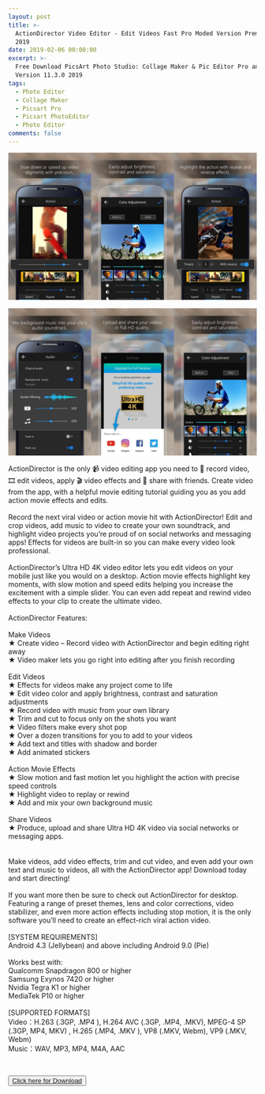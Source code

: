 ```yaml
---
layout: post
title: >-
  ActionDirector Video Editor - Edit Videos Fast Pro Moded Version Premium 3.1.1
  2019
date: 2019-02-06 00:00:00
excerpt: >-
  Free Download PicsArt Photo Studio: Collage Maker & Pic Editor Pro and Moded
  Version 11.3.0 2019
tags:
  - Photo Editor
  - Collage Maker
  - Picsart Pro
  - Picsart PhotoEditor
  - Photo Editor
comments: false
---
```


![](/uploads/merge-from-ofoct-1-1.jpg)

![](/uploads/merge-from-ofoct-3.jpg)

ActionDirector is the only 📹 video editing app you need to 📸 record video, 🎞️ edit videos, apply 🎬 video effects and 📀 share with friends. Create video from the app, with a helpful movie editing tutorial guiding you as you add action movie effects and edits.<br><br>Record the next viral video or action movie hit with ActionDirector! Edit and crop videos, add music to video to create your own soundtrack, and highlight video projects you’re proud of on social networks and messaging apps! Effects for videos are built-in so you can make every video look professional. <br><br>ActionDirector’s Ultra HD 4K video editor lets you edit videos on your mobile just like you would on a desktop. Action movie effects highlight key moments, with slow motion and speed edits helping you increase the excitement with a simple slider. You can even add repeat and rewind video effects to your clip to create the ultimate video.<br><br>ActionDirector Features:<br><br>Make Videos<br>★ Create video – Record video with ActionDirector and begin editing right away<br>★ Video maker lets you go right into editing after you finish recording<br><br>Edit Videos<br>★ Effects for videos make any project come to life<br>★ Edit video color and apply brightness, contrast and saturation adjustments<br>★ Record video with music from your own library<br>★ Trim and cut to focus only on the shots you want<br>★ Video filters make every shot pop<br>★ Over a dozen transitions for you to add to your videos<br>★ Add text and titles with shadow and border<br>★ Add animated stickers<br><br>Action Movie Effects<br>★ Slow motion and fast motion let you highlight the action with precise speed controls<br>★ Highlight video to replay or rewind<br>★ Add and mix your own background music<br><br>Share Videos<br>★ Produce, upload and share Ultra HD 4K video via social networks or messaging apps.<br><br><br>Make videos, add video effects, trim and cut video, and even add your own text and music to videos, all with the ActionDirector app! Download today and start directing!<br><br>If you want more then be sure to check out ActionDirector for desktop. Featuring a range of preset themes, lens and color corrections, video stabilizer, and even more action effects including stop motion, it is the only software you’ll need to create an effect-rich viral action video.<br><br>[SYSTEM REQUIREMENTS]<br>Android 4.3 (Jellybean) and above including Android 9.0 (Pie)<br><br>Works best with:<br>Qualcomm Snapdragon 800 or higher<br>Samsung Exynos 7420 or higher<br>Nvidia Tegra K1 or higher<br>MediaTek P10 or higher<br><br>[SUPPORTED FORMATS]<br>Video：H.263 (.3GP, .MP4 ), H.264 AVC (.3GP, .MP4, .MKV), MPEG-4 SP (.3GP, MP4, MKV) , H.265 (.MP4, .MKV ), VP8 (.MKV, Webm), VP9 (.MKV, Webm)<br>Music：WAV, MP3, MP4, M4A, AAC

 

<button><a href="https://openload.co/f/u_oOcvX4g84"> Click here for Download </a></button>